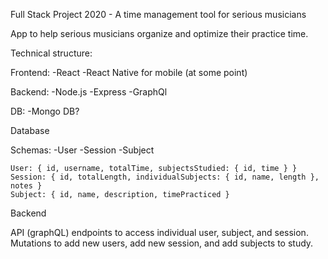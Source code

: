 Full Stack Project 2020 - A time management tool for serious musicians

App to help serious musicians organize and optimize their practice time.

Technical structure:

Frontend:
	-React
	-React Native for mobile (at some point)

Backend:
	-Node.js
	-Express
	-GraphQl

DB:
	-Mongo DB?

Database

Schemas:
	-User
	-Session
	-Subject

	User: { id, username, totalTime, subjectsStudied: { id, time } }
	Session: { id, totalLength, individualSubjects: { id, name, length }, notes }
	Subject: { id, name, description, timePracticed }

Backend

API (graphQL) endpoints to access individual user, subject, and session. Mutations to add new users, add new session, and add subjects to study. 

